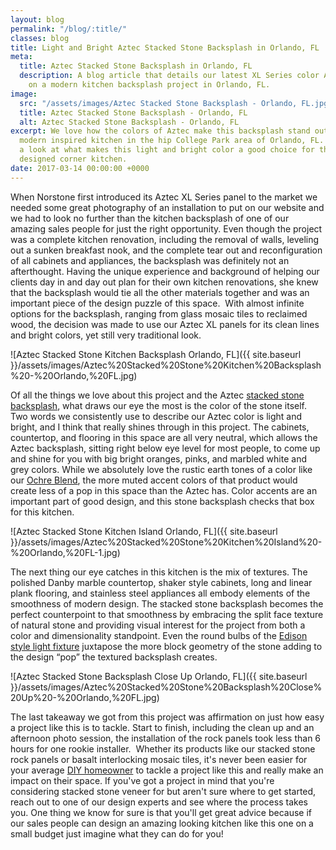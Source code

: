 ```yaml
---
layout: blog
permalink: "/blog/:title/"
classes: blog
title: Light and Bright Aztec Stacked Stone Backsplash in Orlando, FL
meta:
  title: Aztec Stacked Stone Backsplash in Orlando, FL
  description: A blog article that details our latest XL Series color Aztec featured
    on a modern kitchen backsplash project in Orlando, FL.
image:
  src: "/assets/images/Aztec Stacked Stone Backsplash - Orlando, FL.jpg"
  title: Aztec Stacked Stone Backsplash - Orlando, FL
  alt: Aztec Stacked Stone Backsplash - Orlando, FL
excerpt: We love how the colors of Aztec make this backsplash stand out in this beautiful
  modern inspired kitchen in the hip College Park area of Orlando, FL.  Let's take
  a look at what makes this light and bright color a good choice for this perfectly
  designed corner kitchen.
date: 2017-03-14 00:00:00 +0000
---
```



When Norstone first introduced its Aztec XL Series panel to the market we needed some great photography of an installation to put on our website and we had to look no further than the kitchen backsplash of one of our amazing sales people for just the right opportunity. Even though the project was a complete kitchen renovation, including the removal of walls, leveling out a sunken breakfast nook, and the complete tear out and reconfiguration of all cabinets and appliances, the backsplash was definitely not an afterthought. Having the unique experience and background of helping our clients day in and day out plan for their own kitchen renovations, she knew that the backsplash would tie all the other materials together and was an important piece of the design puzzle of this space.  With almost infinite options for the backsplash, ranging from glass mosaic tiles to reclaimed wood, the decision was made to use our Aztec XL panels for its clean lines and bright colors, yet still very traditional look.

![Aztec Stacked Stone Kitchen Backsplash Orlando, FL]({{ site.baseurl }}/assets/images/Aztec%20Stacked%20Stone%20Kitchen%20Backsplash%20-%20Orlando,%20FL.jpg)

Of all the things we love about this project and the Aztec [stacked stone backsplash](https://www.norstoneusa.com/blog/backsplash-tile-designs-norstone-industy-series/), what draws our eye the most is the color of the stone itself. Two words we consistently use to describe our Aztec color is light and bright, and I think that really shines through in this project. The cabinets, countertop, and flooring in this space are all very neutral, which allows the Aztec backsplash, sitting right below eye level for most people, to come up and shine for you with big bright oranges, pinks, and marbled white and grey colors. While we absolutely love the rustic earth tones of a color like our [Ochre Blend](https://www.norstoneusa.com/blog/norstone-color-series-designing-ochre-blend/), the more muted accent colors of that product would create less of a pop in this space than the Aztec has. Color accents are an important part of good design, and this stone backsplash checks that box for this kitchen.

![Aztec Stacked Stone Kitchen Island Orlando, FL]({{ site.baseurl }}/assets/images/Aztec%20Stacked%20Stone%20Kitchen%20Island%20-%20Orlando,%20FL-1.jpg)

The next thing our eye catches in this kitchen is the mix of textures. The polished Danby marble countertop, shaker style cabinets, long and linear plank flooring, and stainless steel appliances all embody elements of the smoothness of modern design. The stacked stone backsplash becomes the perfect counterpoint to that smoothness by embracing the split face texture of natural stone and providing visual interest for the project from both a color and dimensionality standpoint. Even the round bulbs of the [Edison style light fixture](https://www.norstoneusa.com/blog/design-school-pairing-lighting-fixtures-with-stone-veneer-for-amazing-results/) juxtapose the more block geometry of the stone adding to the design “pop” the textured backsplash creates.

![Aztec Stacked Stone Backsplash Close Up Orlando, FL]({{ site.baseurl }}/assets/images/Aztec%20Stacked%20Stone%20Backsplash%20Close%20Up%20-%20Orlando,%20FL.jpg)

The last takeaway we got from this project was affirmation on just how easy a project like this is to tackle. Start to finish, including the clean up and an afternoon photo session, the installation of the rock panels took less than 6 hours for one rookie installer.  Whether its products like our stacked stone rock panels or basalt interlocking mosaic tiles, it's never been easier for your average [DIY homeowner](https://www.norstoneusa.com/blog/norstone-diy-infographic/) to tackle a project like this and really make an impact on their space. If you've got a project in mind that you're considering stacked stone veneer for but aren't sure where to get started, reach out to one of our design experts and see where the process takes you. One thing we know for sure is that you'll get great advice because if our sales people can design an amazing looking kitchen like this one on a small budget just imagine what they can do for you!